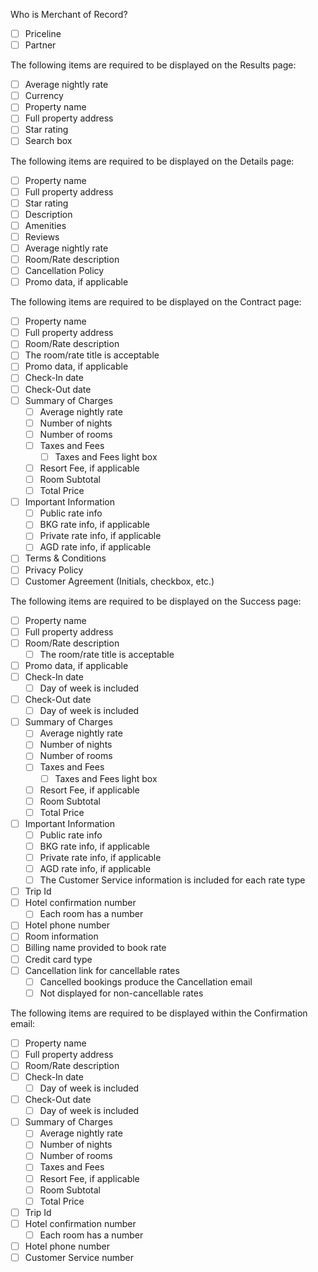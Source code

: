 Who is Merchant of Record?

- [ ]  Priceline
- [ ]  Partner

The following items are required to be displayed on the Results page:

- [ ]  Average nightly rate
- [ ]  Currency
- [ ]  Property name
- [ ]  Full property address
- [ ]  Star rating
- [ ]  Search box

The following items are required to be displayed on the Details page:

- [ ]  Property name
- [ ]  Full property address
- [ ]  Star rating
- [ ]  Description
- [ ]  Amenities
- [ ]  Reviews
- [ ]  Average nightly rate
- [ ]  Room/Rate description
- [ ]  Cancellation Policy 
- [ ]  Promo data, if applicable

The following items are required to be displayed on the Contract page:

- [ ]  Property name
- [ ]  Full property address
- [ ]  Room/Rate description
 - [ ]   The room/rate title is acceptable
- [ ]  Promo data, if applicable
- [ ]  Check-In date
- [ ]  Check-Out date
- [ ]  Summary of Charges
    - [ ]  Average nightly rate
    - [ ]  Number of nights
    - [ ]  Number of rooms
    - [ ]  Taxes and Fees
        - [ ]  Taxes and Fees light box
    - [ ]  Resort Fee, if applicable
    - [ ]  Room Subtotal
    - [ ]  Total Price
 - [ ]  Important Information
    - [ ]  Public rate info
    - [ ]  BKG rate info, if applicable
    - [ ]  Private rate info, if applicable
    - [ ]  AGD rate info, if applicable
 - [ ]  Terms & Conditions
 - [ ]  Privacy Policy
 - [ ]  Customer Agreement (Initials, checkbox, etc.)

The following items are required to be displayed on the Success page:

- [ ]  Property name
- [ ]  Full property address
- [ ]  Room/Rate description
    -  [ ] The room/rate title is acceptable
- [ ]  Promo data, if applicable
- [ ]  Check-In date
    - [ ]  Day of week is included
- [ ]  Check-Out date
    -  [ ] Day of week is included
- [ ]  Summary of Charges
    - [ ]  Average nightly rate
    - [ ]  Number of nights
    - [ ]  Number of rooms
    - [ ]  Taxes and Fees
        - [ ]  Taxes and Fees light box
    - [ ]  Resort Fee, if applicable
    - [ ]  Room Subtotal
    - [ ]  Total Price
- [ ]  Important Information
    - [ ]  Public rate info
    - [ ]  BKG rate info, if applicable
    - [ ]  Private rate info, if applicable
    - [ ]  AGD rate info, if applicable
    - [ ]  The Customer Service information is included for each rate type
- [ ]  Trip Id
- [ ]  Hotel confirmation number
    - [ ]  Each room has a number
- [ ]  Hotel phone number
- [ ]  Room information
- [ ]  Billing name provided to book rate
- [ ]  Credit card type
- [ ]  Cancellation link for cancellable rates
    - [ ]  Cancelled bookings produce the Cancellation email 
    - [ ]  Not displayed for non-cancellable rates

The following items are required to be displayed within the Confirmation email:

- [ ]  Property name
- [ ]  Full property address
- [ ]  Room/Rate description
- [ ]  Check-In date
    - [ ]  Day of week is included
-  [ ] Check-Out date
    - [ ]  Day of week is included
- [ ]  Summary of Charges
    - [ ]  Average nightly rate
    - [ ]  Number of nights
    - [ ]  Number of rooms
    - [ ]  Taxes and Fees
    - [ ]  Resort Fee, if applicable
    - [ ]  Room Subtotal
    - [ ]  Total Price
- [ ]  Trip Id
- [ ]  Hotel confirmation number
    - [ ]  Each room has a number
- [ ]  Hotel phone number
- [ ]  Customer Service number
